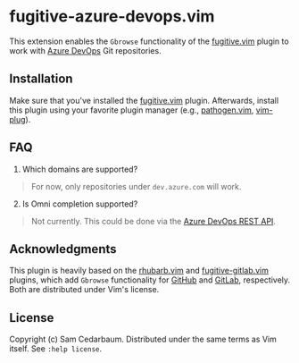 # fugitive-azure-devops.vim

This extension enables the `Gbrowse` functionality of the [fugitive.vim](https://github.com/tpope/vim-fugitive) plugin to work with [Azure DevOps](https://azure.microsoft.com/en-us/services/devops/) Git repositories.

## Installation

Make sure that you've installed the [fugitive.vim](https://github.com/tpope/vim-fugitive) plugin. Afterwards, install this plugin using your favorite plugin manager (e.g., [pathogen.vim](https://github.com/tpope/vim-pathogen), [vim-plug](https://github.com/junegunn/vim-plug)).

## FAQ

1. Which domains are supported?
> For now, only repositories under `dev.azure.com` will work.
2. Is Omni completion supported?
> Not currently. This could be done via the [Azure DevOps REST API](https://docs.microsoft.com/en-us/rest/api/azure/devops/?view=azure-devops-rest-5.0).

## Acknowledgments

This plugin is heavily based on the [rhubarb.vim](https://github.com/tpope/vim-rhubarb) and [fugitive-gitlab.vim](https://github.com/shumphrey/fugitive-gitlab.vim) plugins, which add `Gbrowse` functionality for [GitHub](https://github.com/) and [GitLab](https://about.gitlab.com/), respectively. Both are distributed under Vim's license.

## License
Copyright (c) Sam Cedarbaum. Distributed under the same terms as Vim itself. See `:help license`.
